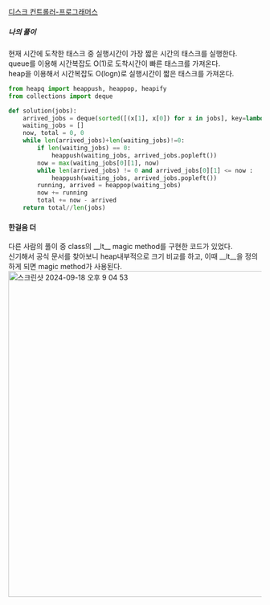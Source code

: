 [디스크 컨트롤러-프로그래머스](https://school.programmers.co.kr/learn/courses/30/lessons/42627)


##### 나의 풀이
현재 시간에 도착한 태스크 중 실행시간이 가장 짧은 시간의 태스크를 실행한다.  
queue를 이용해 시간복잡도 O(1)로 도착시간이 빠른 태스크를 가져온다.  
heap을 이용해서 시간복잡도 O(logn)로 실행시간이 짧은 태스크를 가져온다.  

```python
from heapq import heappush, heappop, heapify
from collections import deque

def solution(jobs):    
    arrived_jobs = deque(sorted([(x[1], x[0]) for x in jobs], key=lambda x: (x[1], x[0])))
    waiting_jobs = []
    now, total = 0, 0
    while len(arrived_jobs)+len(waiting_jobs)!=0:
        if len(waiting_jobs) == 0:
            heappush(waiting_jobs, arrived_jobs.popleft())
        now = max(waiting_jobs[0][1], now)
        while len(arrived_jobs) != 0 and arrived_jobs[0][1] <= now :
            heappush(waiting_jobs, arrived_jobs.popleft())
        running, arrived = heappop(waiting_jobs)
        now += running
        total += now - arrived
    return total//len(jobs)
```

#### 한걸음 더
다른 사람의 풀이 중 class의 \_\_lt\_\_ magic method를 구현한 코드가 있었다.  
신기해서 공식 문서를 찾아보니 heap내부적으로 크기 비교를 하고, 이때 __lt__을 정의하게 되면 magic method가 사용된다.
<img width="649" alt="스크린샷 2024-09-18 오후 9 04 53" src="https://github.com/user-attachments/assets/49ab3131-ed5f-403d-8f09-14ce1843652a">